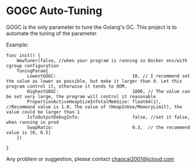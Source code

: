 # GOGC Auto-Tuning
GOGC is the only parameter to tune the Golang's GC.
This project is to automate the tuning of the parameter.

Example:
```
func init() {
	NewTuner(false, //when your program is running in Docker env/with cgroup configuration
	TuningParam{
		LowestGOGC:                             10, // I recommend set the value as lower as possible, but make it larger than 0. Let this program control it, otherwise it tends to OOM.
		HighestGOGC:                            1000, // The value can be set very large, the program will control it reasonable
		PropertionActiveHeapSizeInTotalMemSize: float64(1), //Recommand value is 1.0. The value of (HeapInUse/MemoryLimit), the value could be larger than 1
		IsToOutputDebugInfo:                    false, //set it false, when running in prod
		SwapRatio:                              0.3,  // the recommend value is [0, 0.5]
	})
	
}
```

Any problem or suggestion, please contact chaocai2001@icloud.com